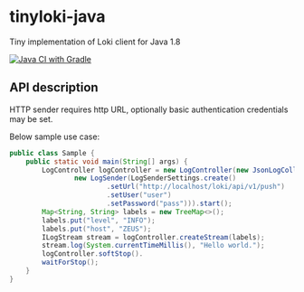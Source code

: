 # tinyloki-java

Tiny implementation of Loki client for Java 1.8

[![Java CI with Gradle](https://github.com/mjfryc/mjaron-tinyloki-java/actions/workflows/gradle.yml/badge.svg)](https://github.com/mjfryc/mjaron-tinyloki-java/actions/workflows/gradle.yml)

## API description

HTTP sender requires http URL, optionally basic authentication credentials may be set.

Below sample use case:

```java
public class Sample {
    public static void main(String[] args) {
        LogController logController = new LogController(new JsonLogCollector(),
                new LogSender(LogSenderSettings.create()
                        .setUrl("http://localhost/loki/api/v1/push")
                        .setUser("user")
                        .setPassword("pass"))).start();
        Map<String, String> labels = new TreeMap<>();
        labels.put("level", "INFO");
        labels.put("host", "ZEUS");
        ILogStream stream = logController.createStream(labels);
        stream.log(System.currentTimeMillis(), "Hello world.");
        logController.softStop().
        waitForStop();
    }
}
```
